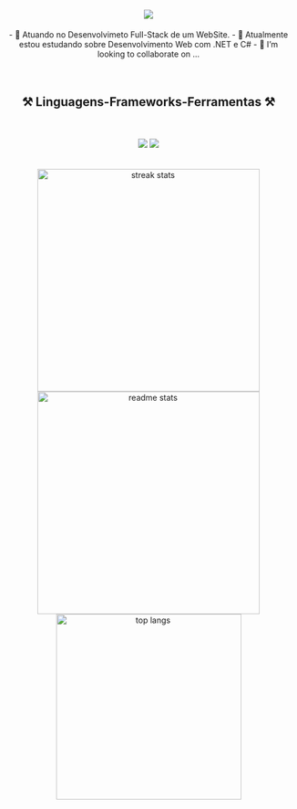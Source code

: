 <h1 align="center">
    <img src="https://readme-typing-svg.herokuapp.com/?font=Righteous&size=35&center=true&vCenter=true&width=500&height=70&color=592520&duration=4000&lines=Olá!+👋;+Eu+sou+a+Jenifer+Carvalho!;" />
</h1>
<div align="center">
- 🔭 Atuando no Desenvolvimeto Full-Stack de um WebSite.
- 🌱 Atualmente estou estudando sobre Desenvolvimento Web com .NET e C#
- 👯 I’m looking to collaborate on ...
</div>
<br/><br/>
</hr>
<h2 align="center">⚒️ Linguagens-Frameworks-Ferramentas ⚒️</h2>
<br/><br/>
<div align="center">
    <img src="https://skillicons.dev/icons?i=react,bootstrap,html,css,vscode,github,figma,git" />
    <img src="https://skillicons.dev/icons?i=nodejs,python,javascript,c,mysql,aws," /><br>
</div>
<br/><br/>

<div align=center>
  <img width=390 src="https://github-readme-streak-stats-salesp07.vercel.app/?user=jenifercmarques&count_private=true&theme=gruvbox&border_radius=10" alt="streak stats"/>
  <img width=390 src="https://github-readme-stats-salesp07.vercel.app/api?username=jenifercmarques&count_private=true&show_icons=true&theme=gruvbox&rank_icon=github&border_radius=10" alt="readme stats" />
  <br/>
  <img width=325 align="center" src="https://github-readme-stats-salesp07.vercel.app/api/top-langs/?username=jenifercmarques&hide=HTML&langs_count=8&layout=compact&theme=gruvbox&border_radius=10&size_weight=0.5&count_weight=0.5&exclude_repo=github-readme-stats" alt="top langs" />
</div>

